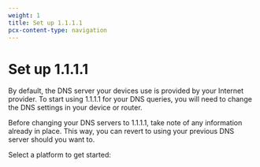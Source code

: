 ```yaml
---
weight: 1
title: Set up 1.1.1.1
pcx-content-type: navigation
---
```


# Set up 1.1.1.1

By default, the DNS server your devices use is provided by your Internet provider. To start using 1.1.1.1 for your DNS queries, you will need to change the DNS settings in your device or router.

Before changing your DNS servers to 1.1.1.1, take note of any information already in place. This way, you can revert to using your previous DNS server should you want to.

Select a platform to get started:

<DirectoryListing path="/setup-1.1.1.1" />
